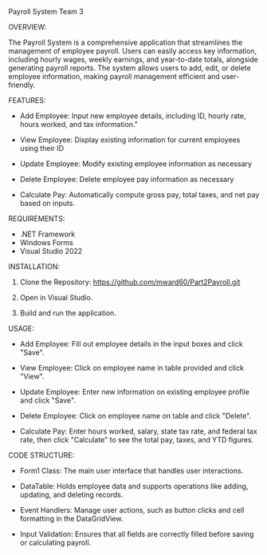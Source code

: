 Payroll System Team 3

OVERVIEW:

   The Payroll System is a comprehensive application that streamlines the management of employee payroll. Users can easily access key information, including hourly wages, weekly earnings, and year-to-date totals, alongside generating payroll reports. The system allows users to add, edit, or delete employee information, making payroll management efficient and user-friendly.


FEATURES:

- Add Employee: Input new employee details, including ID, hourly rate, hours worked, and tax information."

- View Employee: Display existing information for current employees using their ID

- Update Employee: Modify existing employee information as necessary

- Delete Employee: Delete employee pay information as necessary

- Calculate Pay: Automatically compute gross pay, total taxes, and net pay based on inputs.


REQUIREMENTS:

 - .NET Framework
 - Windows Forms
 - Visual Studio 2022


INSTALLATION:

1. Clone the Repository:
https://github.com/mward60/Part2Payroll.git

2. Open in Visual Studio.


3. Build and run the application.




USAGE:

 - Add Employee: Fill out employee details in the input boxes and click "Save".

 - View Employee: Click on employee name in table provided and click "View".

 - Update Employee: Enter new information on existing employee profile and click "Save".

 - Delete Employee: Click on employee name on table and click "Delete".

 - Calculate Pay: Enter hours worked, salary, state tax rate, and federal tax rate, then click  "Calculate" to see the total pay, taxes, and YTD figures.



CODE STRUCTURE:

- Form1 Class: The main user interface that handles user interactions.

- DataTable: Holds employee data and supports operations like adding, updating, and deleting records.

- Event Handlers: Manage user actions, such as button clicks and cell formatting in the DataGridView.

- Input Validation: Ensures that all fields are correctly filled before saving or calculating payroll.
